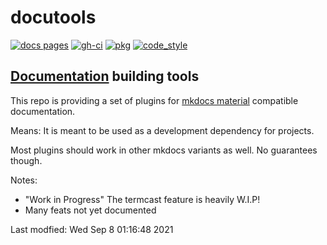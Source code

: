 #  docutools

<!-- id: 93af1877cf0de45cff1e5a2ad2cf3f22 -->
[![docs pages][docs pages_img]][docs pages] [![gh-ci][gh-ci_img]][gh-ci] [![pkg][pkg_img]][pkg] [![code_style][code_style_img]][code_style] 

[docs pages]: http://127.0.0.1:2222/docutools/
[docs pages_img]: http://127.0.0.1:2222/docutools/img/badge_docs.svg
[gh-ci]: https://github.com/AXGKl/docutools/actions/workflows/ci.yml
[gh-ci_img]: https://github.com/AXGKl/docutools/actions/workflows/ci.yml/badge.svg
[pkg]: https://pypi.org/project/docutools/2021.9.07/
[pkg_img]: http://127.0.0.1:2222/docutools/img/badge_pypi.svg
[code_style]: https://pypi.org/project/axblack/
[code_style_img]: http://127.0.0.1:2222/docutools/img/badge_axblack.svg

<!-- id: 93af1877cf0de45cff1e5a2ad2cf3f22 -->

## [Documentation](https://axgkl.github.io/docutools/) building tools

This repo is providing a set of plugins for [mkdocs material](https://squidfunk.github.io/mkdocs-material/) compatible documentation.

Means: It is meant to be used as a development dependency for projects.


Most plugins should work in other mkdocs variants as well. No guarantees though.

Notes:

- "Work in Progress" The termcast feature is heavily W.I.P!
- Many feats not yet documented



Last modfied: Wed Sep  8 01:16:48 2021

 
 
 